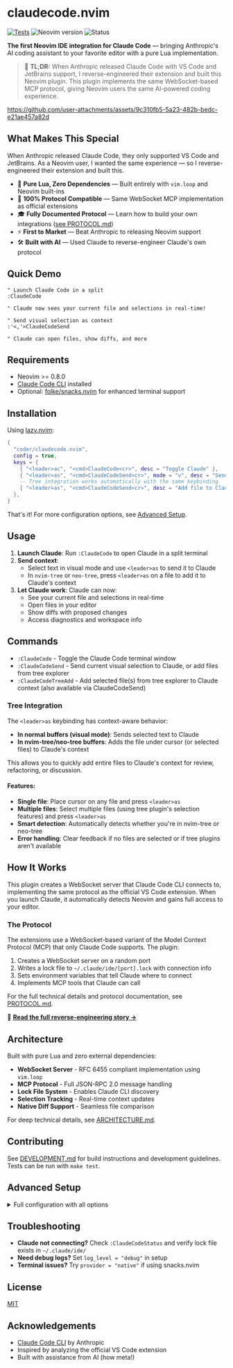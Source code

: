 # claudecode.nvim

[![Tests](https://github.com/coder/claudecode.nvim/actions/workflows/test.yml/badge.svg)](https://github.com/coder/claudecode.nvim/actions/workflows/test.yml)
![Neovim version](https://img.shields.io/badge/Neovim-0.8%2B-green)
![Status](https://img.shields.io/badge/Status-beta-blue)

**The first Neovim IDE integration for Claude Code** — bringing Anthropic's AI coding assistant to your favorite editor with a pure Lua implementation.

> 🎯 **TL;DR:** When Anthropic released Claude Code with VS Code and JetBrains support, I reverse-engineered their extension and built this Neovim plugin. This plugin implements the same WebSocket-based MCP protocol, giving Neovim users the same AI-powered coding experience.

<https://github.com/user-attachments/assets/9c310fb5-5a23-482b-bedc-e21ae457a82d>

## What Makes This Special

When Anthropic released Claude Code, they only supported VS Code and JetBrains. As a Neovim user, I wanted the same experience — so I reverse-engineered their extension and built this.

- 🚀 **Pure Lua, Zero Dependencies** — Built entirely with `vim.loop` and Neovim built-ins
- 🔌 **100% Protocol Compatible** — Same WebSocket MCP implementation as official extensions
- 🎓 **Fully Documented Protocol** — Learn how to build your own integrations ([see PROTOCOL.md](./PROTOCOL.md))
- ⚡ **First to Market** — Beat Anthropic to releasing Neovim support
- 🛠️ **Built with AI** — Used Claude to reverse-engineer Claude's own protocol

## Quick Demo

```vim
" Launch Claude Code in a split
:ClaudeCode

" Claude now sees your current file and selections in real-time!

" Send visual selection as context
:'<,'>ClaudeCodeSend

" Claude can open files, show diffs, and more
```

## Requirements

- Neovim >= 0.8.0
- [Claude Code CLI](https://docs.anthropic.com/en/docs/claude-code) installed
- Optional: [folke/snacks.nvim](https://github.com/folke/snacks.nvim) for enhanced terminal support

## Installation

Using [lazy.nvim](https://github.com/folke/lazy.nvim):

```lua
{
  "coder/claudecode.nvim",
  config = true,
  keys = {
    { "<leader>ac", "<cmd>ClaudeCode<cr>", desc = "Toggle Claude" },
    { "<leader>as", "<cmd>ClaudeCodeSend<cr>", mode = "v", desc = "Send to Claude" },
    -- Tree integration works automatically with the same keybinding
    { "<leader>as", "<cmd>ClaudeCodeSend<cr>", desc = "Add file to Claude context", ft = { "NvimTree", "neo-tree" } },
  },
}
```

That's it! For more configuration options, see [Advanced Setup](#advanced-setup).

## Usage

1. **Launch Claude**: Run `:ClaudeCode` to open Claude in a split terminal
2. **Send context**:
   - Select text in visual mode and use `<leader>as` to send it to Claude
   - In `nvim-tree` or `neo-tree`, press `<leader>as` on a file to add it to Claude's context
3. **Let Claude work**: Claude can now:
   - See your current file and selections in real-time
   - Open files in your editor
   - Show diffs with proposed changes
   - Access diagnostics and workspace info

## Commands

- `:ClaudeCode` - Toggle the Claude Code terminal window
- `:ClaudeCodeSend` - Send current visual selection to Claude, or add files from tree explorer
- `:ClaudeCodeTreeAdd` - Add selected file(s) from tree explorer to Claude context (also available via ClaudeCodeSend)

### Tree Integration

The `<leader>as` keybinding has context-aware behavior:

- **In normal buffers (visual mode)**: Sends selected text to Claude
- **In nvim-tree/neo-tree buffers**: Adds the file under cursor (or selected files) to Claude's context

This allows you to quickly add entire files to Claude's context for review, refactoring, or discussion.

#### Features:

- **Single file**: Place cursor on any file and press `<leader>as`
- **Multiple files**: Select multiple files (using tree plugin's selection features) and press `<leader>as`
- **Smart detection**: Automatically detects whether you're in nvim-tree or neo-tree
- **Error handling**: Clear feedback if no files are selected or if tree plugins aren't available

## How It Works

This plugin creates a WebSocket server that Claude Code CLI connects to, implementing the same protocol as the official VS Code extension. When you launch Claude, it automatically detects Neovim and gains full access to your editor.

### The Protocol

The extensions use a WebSocket-based variant of the Model Context Protocol (MCP) that only Claude Code supports. The plugin:

1. Creates a WebSocket server on a random port
2. Writes a lock file to `~/.claude/ide/[port].lock` with connection info
3. Sets environment variables that tell Claude where to connect
4. Implements MCP tools that Claude can call

For the full technical details and protocol documentation, see [PROTOCOL.md](./PROTOCOL.md).

📖 **[Read the full reverse-engineering story →](./STORY.md)**

## Architecture

Built with pure Lua and zero external dependencies:

- **WebSocket Server** - RFC 6455 compliant implementation using `vim.loop`
- **MCP Protocol** - Full JSON-RPC 2.0 message handling
- **Lock File System** - Enables Claude CLI discovery
- **Selection Tracking** - Real-time context updates
- **Native Diff Support** - Seamless file comparison

For deep technical details, see [ARCHITECTURE.md](./ARCHITECTURE.md).

## Contributing

See [DEVELOPMENT.md](./DEVELOPMENT.md) for build instructions and development guidelines. Tests can be run with `make test`.

## Advanced Setup

<details>
<summary>Full configuration with all options</summary>

```lua
{
  "coder/claudecode.nvim",
  dependencies = {
    "folke/snacks.nvim", -- Optional for enhanced terminal
  },
  opts = {
    -- Server options
    port_range = { min = 10000, max = 65535 },
    auto_start = true,
    log_level = "info",

    -- Terminal options
    terminal = {
      split_side = "right",
      split_width_percentage = 0.3,
      provider = "snacks", -- or "native"
    },

    -- Diff options
    diff_opts = {
      auto_close_on_accept = true,
      vertical_split = true,
    },
  },
  config = true,
  keys = {
    { "<leader>ac", "<cmd>ClaudeCode<cr>", desc = "Toggle Claude" },
    { "<leader>as", "<cmd>ClaudeCodeSend<cr>", mode = "v", desc = "Send to Claude" },
    { "<leader>ao", "<cmd>ClaudeCodeOpen<cr>", desc = "Open Claude" },
    { "<leader>ax", "<cmd>ClaudeCodeClose<cr>", desc = "Close Claude" },
  },
}
```

</details>

## Troubleshooting

- **Claude not connecting?** Check `:ClaudeCodeStatus` and verify lock file exists in `~/.claude/ide/`
- **Need debug logs?** Set `log_level = "debug"` in setup
- **Terminal issues?** Try `provider = "native"` if using snacks.nvim

## License

[MIT](LICENSE)

## Acknowledgements

- [Claude Code CLI](https://docs.anthropic.com/en/docs/claude-code) by Anthropic
- Inspired by analyzing the official VS Code extension
- Built with assistance from AI (how meta!)
